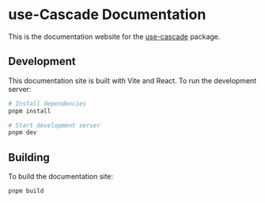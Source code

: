# use-Cascade Documentation

This is the documentation website for the [use-cascade](../../packages/use-cascade/README.md) package.

## Development

This documentation site is built with Vite and React. To run the development server:

```bash
# Install dependencies
pnpm install

# Start development server
pnpm dev
```

## Building

To build the documentation site:

```bash
pnpm build
```
